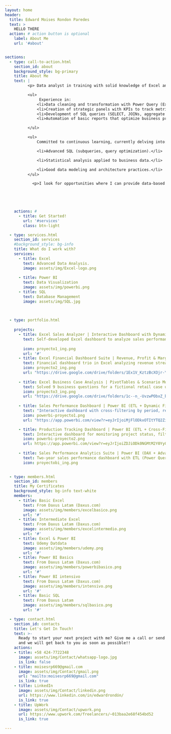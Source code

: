```yaml
---
layout: home
header:
  title: Edward Moises Rondon Paredes
  text: >
    HELLO THERE
  action: # action button is optional
    label: About Me
    url: '#about'


sections:
  - type: call-to-action.html
    section_id: about
    background_style: bg-primary
    title: About Me
    text: |
          <p> Data analyst in training with solid knowledge of Excel and Power BI, and basic skills in SQL and data visualization. Passionate about transforming complex data into clear information through interactive dashboards and strategic reports. </p>

          <ul>
               Experience in:
              <li>Data cleaning and transformation with Power Query (Excel/Power BI).</li>
              <li>Creation of strategic panels with KPIs to track metrics.</li>
              <li>Development of SQL queries (SELECT, JOINs, aggregate functions) for data extraction and analysis.</li>
              <li>Automation of basic reports that optimize business processes.</li>

          </ul>

          <ul>
              Committed to continuous learning, currently delving into:

              <li>Advanced SQL (subqueries, query optimization).</li>

              <li>Statistical analysis applied to business data.</li>

              <li>Good data modeling and architecture practices.</li>
          </ul>

            <p>I look for opportunities where I can provide data-based solutions, collaborate with multidisciplinary teams and grow professionally in an innovative environment. Values: precision, curiosity and constant improvement.</p>

          

      

    actions: #
      - title: Get Started!
        url: '#services'
        class: btn-light

  - type: services.html
    section_id: services
    #background_style: bg-info
    title: What do I work with?
    services:
      - title: Excel
        text: Advanced Data Analysis.
        image: assets/img/Excel-logo.png
        
      - title: Power BI
        text: Data Visualization
        image: assets/img/powerbi.png
      - title: SQL
        text: Database Management
        image: assets/img/SQL.jpg
        
    

  - type: portfolio.html
    
    projects:
      - title: Excel Sales Analyzer | Interactive Dashboard with Dynamic Data Segmentation 
        text: Self-developed Excel dashboard to analyze sales performance.
      
        icon: proyecto1_ing.png
        url: '#'
      - title: Excel Financial Dashboard Suite | Revenue, Profit & Margin Analysis
        text: Financial dashboard trio in Excel analyzing revenue streams, cost efficiency, and margin health. Skills: Financial analysis, ETL, dynamic reporting.
        icon: proyecto2_ing.png
        url: "https://drive.google.com/drive/folders/1Ex1V_KztzBcXOjr-YERZpnsXEUlVVngI?usp=drive_link"
        
      - title: Excel Business Case Analysis | PivotTables & Scenario Modeling
        text: Solved 9 business questions for a fictional retail case using Excel. Transformed raw sales data into strategic insights through PivotTables. Skills: Problem decomposition, data storytelling, Excel modeling.
        icon: proyecto3_ing.png
        url: "https://drive.google.com/drive/folders/1c--n_-UvzwPObxZ_befoIYEwGoh90BqS?usp=sharing"
        
      - title: Sales Performance Dashboard | Power BI (ETL + Dynamic Filtering) 
        text: "Interactive dashboard with cross-filtering by period, region, and product. Includes ETL processes (Power Query) and automated report publishing in Power BI Service."
        icon: powerbi-proyecto1.png
        url: "https://app.powerbi.com/view?r=eyJrIjoiMjFlODkxOTItYTQ2Zi00NWQ1LThiODAtZTYzYmUzODQ0NTI2IiwidCI6ImRjMjVjYjUzLTAxNDktNDM0OC1hMjFkLWU1NGVjZjkwZWY2NyIsImMiOjR9"

      - title: Production Tracking Dashboard | Power BI (ETL + Cross-Filtering)
        text: Interactive dashboard for monitoring project status, filtered by year, client type, and manager. Skills: Data Transformation, ETL processes using Power Query.
        icon: powerbi-proyecto2.png
        url: https://app.powerbi.com/view?r=eyJrIjoiZDJiODk0NGMtM2Y0Yy00ZDQ2LWE4YzktMDQzOGEzODExNzQ4IiwidCI6ImRjMjVjYjUzLTAxNDktNDM0OC1hMjFkLWU1NGVjZjkwZWY2NyIsImMiOjR9
        
      - title: Sales Performance Analytics Suite | Power BI (DAX + Advanced Visuals)
        text: Two-year sales performance dashboard with ETL (Power Query) and basic DAX measures, analyzing revenue, costs, and profits by month, customer type, and country.
        icon: proyectobi_ing.png
        

  - type: members.html
    section_id: members
    title: My Certificates
    background_style: bg-info text-white
    members:
      - title: Basic Excel
        text: From Daxus Latam (Daxus.com)
        image: assets/img/members/excelbasico.png
        url: '#'
      - title: Intermediate Excel
        text: From Daxus Latam (Daxus.com)
        image: assets/img/members/excelintermedio.png
        url: '#'
      - title: Excel & Power BI
        text: Udemy Datdata
        image: assets/img/members/udemy.png
        url: '#'
      - title: Power BI Basics
        text: From Daxus Latam (Daxus.com)
        image: assets/img/members/powerbibasico.png
        url: '#'
      - title: Power BI intensivo
        text: From Daxus Latam (Daxus.com)
        image: assets/img/members/intensivo.png
        url: '#'
      - title: Basic SQL
        text: From Daxus Latam
        image: assets/img/members/sqlbasico.png
        url: '#'

  - type: contact.html
    section_id: contacts
    title: Let's Get In Touch!
    text: >-
      Ready to start your next project with me? Give me a call or send me an email
      and we will get back to you as soon as possible!!
    actions:
    - title: +58 424-7722348
      image: assets/img/Contact/whatsapp-logo.jpg
      is_link: false
    - title: moisesrp669@gmail.com
      image: assets/img/Contact/gmail.png
      url: "mailto:moisesrp669@gmail.com"
      is_link: true
    - title: LinkedIn
      image: assets/img/Contact/linkedin.png
      url: https://www.linkedin.com/in/edwardrondón/
      is_link: true
    - title: UpWork
      image: assets/img/Contact/upwork.png
      url: https://www.upwork.com/freelancers/~013baa2e68f454bd52
      is_link: true

---
```

